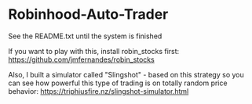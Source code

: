 # Robinhood-Auto-Trader #
See the README.txt until the system is finished

If you want to play with this, install robin_stocks first: https://github.com/jmfernandes/robin_stocks

Also, I built a simulator called "Slingshot" - based on this strategy so you can see how powerful this type of trading is on totally random price behavior: https://triphiusfire.nz/slingshot-simulator.html

